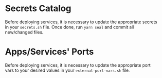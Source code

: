 # Secrets Catalog

Before deploying services, it is necessary to update the appropriate secrets in your `secrets.sh` file. Once done, run `yarn seal` and commit all new/changed files.

# Apps/Services' Ports

Before deploying services, it is necessary to update the appropriate port vars to your desired values in your `external-port-vars.sh` file.
